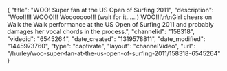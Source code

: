 {
    "title": "WOO! Super fan at the US Open of Surfing 2011",
    "description": "Woo!!!!! WOOO!!! Wooooooo!!! (wait for it......) WOO!!!\n\nGirl cheers on Walk the Walk performance at the US Open of Surfing 2011 and probably damages her vocal chords in the process.",
    "channelid": "158318",
    "videoid": "6545264",
    "date_created": "1319578811",
    "date_modified": "1445973760",
    "type": "captivate",
    "layout": "channelVideo",
    "url": "\/hurley\/woo-super-fan-at-the-us-open-of-surfing-2011\/158318-6545264"
}